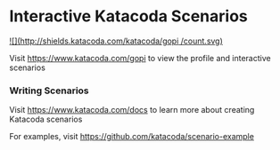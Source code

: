 # Interactive Katacoda Scenarios

[![](http://shields.katacoda.com/katacoda/gopi /count.svg)](https://www.katacoda.com/gopi  "Get your profile on Katacoda.com")

Visit https://www.katacoda.com/gopi  to view the profile and interactive scenarios

### Writing Scenarios
Visit https://www.katacoda.com/docs to learn more about creating Katacoda scenarios

For examples, visit https://github.com/katacoda/scenario-example
